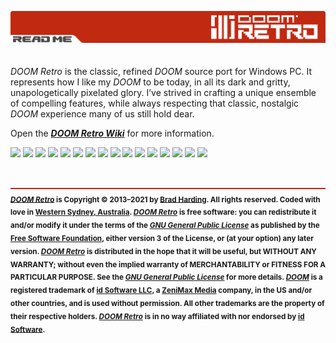 ![](https://github.com/bradharding/www.doomretro.com/raw/master/readme.png)
<br>
<br>
<br>
*DOOM Retro* is the classic, refined *DOOM* source port for Windows PC. It represents how I like my *DOOM* to be today, in all its dark and gritty, unapologetically pixelated glory. I’ve strived in crafting a unique ensemble of compelling features, while always respecting that classic, nostalgic *DOOM* experience many of us still hold dear.

Open the <b><i>[DOOM Retro Wiki](https://github.com/bradharding/doomretro/wiki)</i></b> for more information.

[![](https://img.shields.io/github/languages/top/bradharding/doomretro.svg)](https://github.com/bradharding/doomretro)
[![](https://img.shields.io/github/languages/code-size/bradharding/doomretro.svg)](https://github.com/bradharding/doomretro)
[![](https://img.shields.io/lgtm/grade/cpp/g/bradharding/doomretro.svg?logo=lgtm&logoWidth=18)](https://lgtm.com/projects/g/bradharding/doomretro/context:cpp)
[![](https://img.shields.io/lgtm/alerts/g/bradharding/doomretro.svg?logo=lgtm&logoWidth=18)](https://lgtm.com/projects/g/bradharding/doomretro/alerts/)
[![](https://img.shields.io/github/license/bradharding/doomretro.svg?logo=gnu)](https://github.com/bradharding/doomretro/wiki/LICENSE)
[![](https://img.shields.io/github/release/bradharding/doomretro.svg)](https://github.com/bradharding/doomretro/releases/latest)
[![](https://img.shields.io/github/release-date/bradharding/doomretro.svg)](https://github.com/bradharding/doomretro/releases/latest)
[![](https://img.shields.io/github/downloads/bradharding/doomretro/latest/total.svg?label=downloads)](https://github.com/bradharding/doomretro/releases/latest)
[![](https://img.shields.io/github/downloads/bradharding/doomretro/total.svg?label=total%20downloads)](https://github.com/bradharding/doomretro/releases)
[![](https://img.shields.io/github/commit-activity/m/bradharding/doomretro.svg)](https://github.com/bradharding/doomretro/commits/master)
[![](https://img.shields.io/github/commits-since/bradharding/doomretro/latest.svg)](https://github.com/bradharding/doomretro/commits/master)
[![](https://img.shields.io/github/last-commit/bradharding/doomretro.svg)](https://github.com/bradharding/doomretro/commits/master)
[![](https://img.shields.io/github/stars/bradharding/doomretro.svg?logo=github)](https://github.com/bradharding/doomretro/stargazers)
[![](https://img.shields.io/twitter/follow/doomretro.svg?style=flat&logo=twitter)](https://twitter.com/doomretro)
[![](https://img.shields.io/discord/485551763542245427?style=flat&logo=discord)](http://discordapp.com/invite/jAfAyWG)
[![](https://img.shields.io/badge/donations-AU$243.72-<COLOR>?style=flat&logo=paypal)](https://www.paypal.com/donate?business=8WGJ8VDFSVU7J&no_recurring=0&currency_code=AUD)
<br>
<br>
<br>
![](https://github.com/bradharding/www.doomretro.com/raw/master/wiki/bigdivider.png)
<sub><b>[*DOOM Retro*](https://www.doomretro.com) is Copyright &copy; 2013&ndash;2021 by [Brad Harding](mailto:brad@doomretro.com). All rights reserved. Coded with love in [Western Sydney, Australia](https://goo.gl/maps/v2aEDEboVsqoetPt7). [*DOOM Retro*](https://www.doomretro.com) is free software: you can redistribute it and/or modify it under the terms of the [*GNU General Public License*](https://github.com/bradharding/doomretro/wiki/LICENSE) as published by the [Free Software Foundation](https://www.fsf.org/), either version 3 of the License, or (at your option) any later version. [*DOOM Retro*](https://www.doomretro.com) is distributed in the hope that it will be useful, but WITHOUT ANY WARRANTY; without even the implied warranty of MERCHANTABILITY or FITNESS FOR A PARTICULAR PURPOSE. See the [*GNU General Public License*](https://github.com/bradharding/doomretro/wiki/LICENSE) for more details. [*DOOM*](https://www.doom.com) is a registered trademark of [id Software LLC](https://www.idsoftware.com), a [ZeniMax Media](https://www.zenimax.com/) company, in the US and/or other countries, and is used without permission. All other trademarks are the property of their respective holders. [*DOOM Retro*](https://www.doomretro.com) is in no way affiliated with nor endorsed by [id Software](https://www.idsoftware.com).</b></sub>
